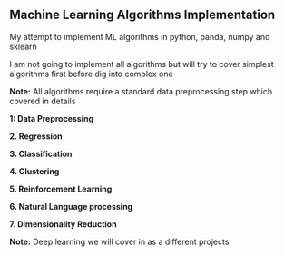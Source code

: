 ## Machine Learning Algorithms Implementation

My attempt to implement ML algorithms in python, panda, numpy and sklearn

I am not going to implement all algorithms but will try to cover simplest algorithms first before dig into complex one

**Note:**  All algorithms require a standard data preprocessing step which covered in details

**1: Data Preprocessing**

**2. Regression**

**3. Classification**

**4. Clustering**

**5. Reinforcement Learning**

**6. Natural Language processing**

**7. Dimensionality Reduction**

**Note:** Deep learning we will cover in as a different projects 
